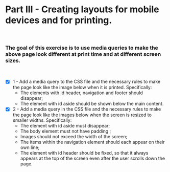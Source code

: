 # Part III - Creating layouts for mobile devices and for printing.
<br />

### The goal of this exercise is to use media queries to make the above page look different at print time and at different screen sizes.
<br />

- [x] 1 - Add a media query to the CSS file and the necessary rules to make the page look like the image below when it is printed. Specifically:
    * The elements with id header, navigation and footer should disappear;
    * The element with id aside should be shown below the main content.
- [x] 2 - Add a media query in the CSS file and the necessary rules to make the page look like the images below when the screen is resized to smaller widths. Specifically:
    * The element with id aside must disappear;
    * The body element must not have padding ;
    * Images should not exceed the width of the screen;
    * The items within the navigation element should each appear on their own line;
    * The element with id header should be fixed, so that it always appears at the top of the screen even after the user scrolls down the page.